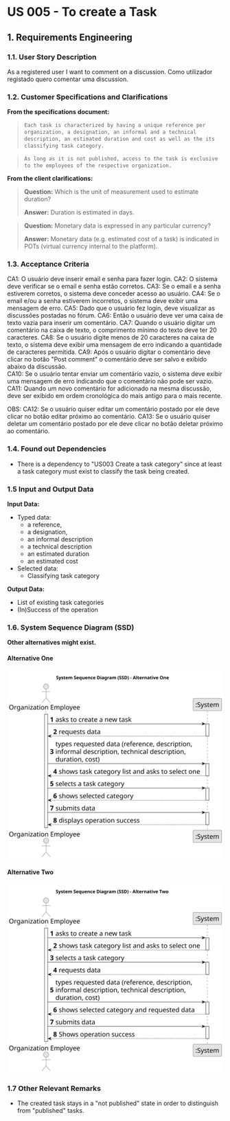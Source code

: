 # US 005 - To create a Task

## 1. Requirements Engineering

### 1.1. User Story Description

As a registered user I want to comment on a discussion.
Como utilizador registado quero comentar uma discussion.

### 1.2. Customer Specifications and Clarifications

**From the specifications document:**

>     Each task is characterized by having a unique reference per organization, a designation, an informal and a technical description, an estimated duration and cost as well as the its classifying task category.

>     As long as it is not published, access to the task is exclusive to the employees of the respective organization.

**From the client clarifications:**

> **Question:** Which is the unit of measurement used to estimate duration?
>
> **Answer:** Duration is estimated in days.

> **Question:** Monetary data is expressed in any particular currency?
>
> **Answer:** Monetary data (e.g. estimated cost of a task) is indicated in POTs (virtual currency internal to the platform).

### 1.3. Acceptance Criteria

CA1: O usuário deve inserir email e senha para fazer login.
CA2: O sistema deve verificar se o email e senha estão corretos.
CA3: Se o email e a senha estiverem corretos, o sistema deve conceder acesso ao usuário.
CA4: Se o email e/ou a senha estiverem incorretos, o sistema deve exibir uma mensagem de erro.
CA5: Dado que o usuário fez login, deve visualizar as discussões postadas no fórum.
CA6: Então o usuário deve ver uma caixa de texto vazia para inserir um comentário.
CA7: Quando o usuário digitar um comentário na caixa de texto, o comprimento mínimo do texto deve ter 20 caracteres.
CA8: Se o usuário digite menos de 20 caracteres na caixa de texto, o sistema deve exibir uma mensagem de erro indicando a quantidade de caracteres permitida.
CA9: Após o usuário digitar o comentário deve clicar no botão "Post comment" o comentário deve ser salvo e exibido abaixo da discussão.  
CA10: Se o usuário tentar enviar um comentário vazio, o sistema deve exibir uma mensagem de erro indicando que o comentário não pode ser vazio.
CA11: Quando um novo comentário for adicionado na mesma discussão, deve ser exibido em ordem cronológica do mais antigo para o mais recente.

OBS:
CA12: Se o usuário quiser editar um comentário postado por ele deve clicar no botão editar próximo ao comentário.
CA13: Se o usuário quiser deletar um comentário postado por ele deve clicar no botão deletar próximo ao comentário.

### 1.4. Found out Dependencies

- There is a dependency to "US003 Create a task category" since at least a task category must exist to classify the task being created.

### 1.5 Input and Output Data

**Input Data:**

- Typed data:
  - a reference,
  - a designation,
  - an informal description
  - a technical description
  - an estimated duration
  - an estimated cost
- Selected data:
  - Classifying task category

**Output Data:**

- List of existing task categories
- (In)Success of the operation

### 1.6. System Sequence Diagram (SSD)

**Other alternatives might exist.**

#### Alternative One

![System Sequence Diagram - Alternative One](svg/us006-system-sequence-diagram-alternative-one.svg)

#### Alternative Two

![System Sequence Diagram - Alternative Two](svg/us006-system-sequence-diagram-alternative-two.svg)

### 1.7 Other Relevant Remarks

- The created task stays in a "not published" state in order to distinguish from "published" tasks.
